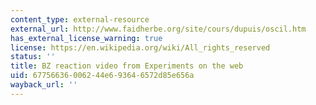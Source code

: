 ```yaml
---
content_type: external-resource
external_url: http://www.faidherbe.org/site/cours/dupuis/oscil.htm
has_external_license_warning: true
license: https://en.wikipedia.org/wiki/All_rights_reserved
status: ''
title: BZ reaction video from Experiments on the web
uid: 67756636-0062-44e6-9364-6572d85e656a
wayback_url: ''
---
```

